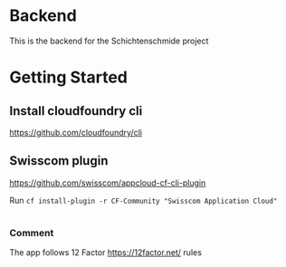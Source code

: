 # Backend
This is the backend for the Schichtenschmide project

# Getting Started

## Install cloudfoundry cli
https://github.com/cloudfoundry/cli

## Swisscom plugin
https://github.com/swisscom/appcloud-cf-cli-plugin

Run 
`cf install-plugin -r CF-Community "Swisscom Application Cloud"`
#

### Comment
The app follows 12 Factor https://12factor.net/ rules